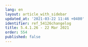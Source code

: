 ```yaml
---
lang: en
layout: article_with_sidebar
updated_at: '2021-03-22 11:46 +0400'
identifier: ref_54126changelog
title: 5.4.1.26 - 22 Mar 2021
order: 554
published: false
---
```


